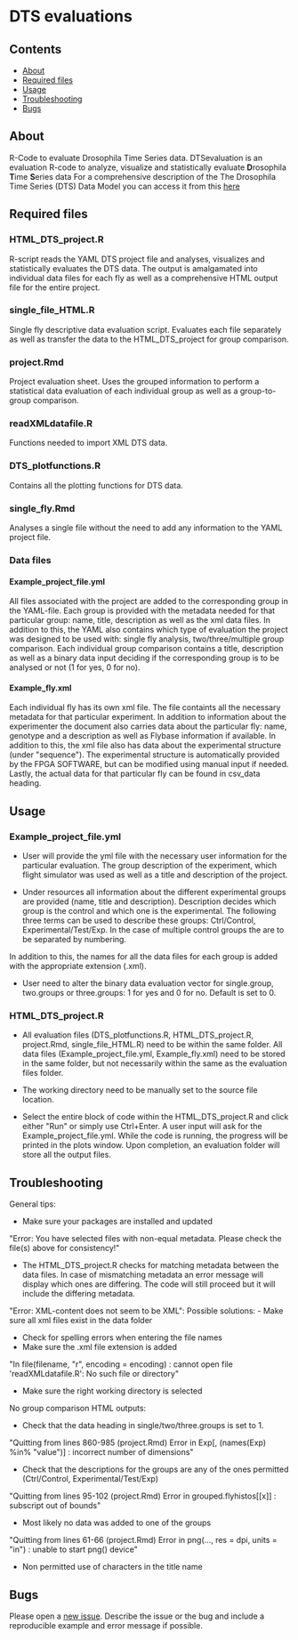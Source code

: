 # DTS evaluations


## Contents

- [About](#about)
- [Required files](#required)
- [Usage](#usage)
- [Troubleshooting](#troubleshooting)
- [Bugs](#bugs)






## About
R-Code to evaluate Drosophila Time Series data.
DTSevaluation is an evaluation R-code to analyze, visualize and statistically evaluate  **D**rosophila **T**ime **S**eries data
For a comprehensive description of the The Drosophila Time Series (DTS) Data Model you can access it from this [here](https://docs.google.com/document/d/1AN1AaDx_QCwTGT3eXNvgVLIGefST_Jaa31iktVDaSc0/edit)

## Required files

### HTML_DTS_project.R
R-script reads the YAML DTS project file and analyses, visualizes and statistically evaluates the DTS data. The output is amalgamated into individual data files for each fly as well as a comprehensive HTML output file for the entire project. 

### single_file_HTML.R
Single fly descriptive data evaluation script. Evaluates each file separately as well as transfer the data to the HTML_DTS_project for group comparison.

### project.Rmd
Project evaluation sheet. Uses the grouped information to perform a statistical data evaluation of each individual group as well as a group-to-group comparison. 

### readXMLdatafile.R
Functions needed to import XML DTS data.

### DTS_plotfunctions.R
Contains all the plotting functions for DTS data.

### single_fly.Rmd
Analyses a single file without the need to add any information to the YAML project file. 

### Data files
#### Example_project_file.yml
All files associated with the project are added to the corresponding group in the YAML-file. Each group is provided with the metadata needed for that particular group: name, title, description as well as the xml data files. In addition to this, the YAML also contains which type of evaluation the project was designed to be used with: single fly analysis, two/three/multiple group comparison. Each individual group comparison contains a title, description as well as a binary data input deciding if the corresponding group is to be analysed or not (1 for yes, 0 for no). 

#### Example_fly.xml
Each individual fly has its own xml file. The file containts all the necessary metadata for that particular experiment. In addition to information about the experimenter the document also carries data about the particular fly: name, genotype and a description as well as Flybase information if available. In addition to this, the xml file also has data about the experimental structure (under "sequence"). The experimental structure is automatically provided by the FPGA SOFTWARE, but can be modified using manual input if needed. Lastly, the actual data for that particular fly can be found in csv_data heading.    

## Usage
### Example_project_file.yml
- User will provide the yml file with the necessary user information for the particular evaluation. The group description of the experiment, which flight simulator was used as well as a title and description of the project.

- Under resources all information about the different experimental groups are provided (name, title and description). Description decides which group is the control and which one is the experimental. The following three terms can be used to describe these groups: Ctrl/Control, Experimental/Test/Exp. In the case of multiple control groups the are to be separated by numbering. 

In addition to this, the names for all the data files for each group is added with the appropriate extension (.xml). 

- User need to alter the binary data evaluation vector for single.group, two.groups or three.groups: 1 for yes and 0 for no. Default is set to 0. 

### HTML_DTS_project.R
- All evaluation files (DTS_plotfunctions.R, HTML_DTS_project.R, project.Rmd, single_file_HTML.R) need to be within the same folder. All data files (Example_project_file.yml, Example_fly.xml) need to be stored in the same folder, but not necessarily within the same as the evaluation files folder.

- The working directory need to be manually set to the source file location.

- Select the entire block of code within the HTML_DTS_project.R and click either "Run" or simply use Ctrl+Enter. A user input will ask for the Example_project_file.yml. While the code is running, the progress will be printed in the plots window. Upon completion, an evaluation folder will store all the output files.  

## Troubleshooting
General tips:
- Make sure your packages are installed and updated

"Error: You have selected files with non-equal metadata. Please check the file(s) above for consistency!"
- The HTML_DTS_project.R checks for matching metadata between the data files. In case of mismatching metadata an error message will display which ones are differing. The code will still proceed but it will include the differing metadata.

"Error: XML-content does not seem to be XML":
Possible solutions: - Make sure all xml files exist in the data folder
- Check for spelling errors when entering the file names
- Make sure the .xml file extension is added

"In file(filename, "r", encoding = encoding) :
  cannot open file 'readXMLdatafile.R': No such file or directory"
- Make sure the right working directory is selected

No group comparison HTML outputs:
- Check that the data heading in single/two/three.groups is set to 1.

"Quitting from lines 860-985 (project.Rmd) 
Error in Exp[, (names(Exp) %in% "value")] : 
  incorrect number of dimensions"
- Check that the descriptions for the groups are any of the ones permitted (Ctrl/Control, Experimental/Test/Exp)

"Quitting from lines 95-102 (project.Rmd) 
Error in grouped.flyhistos[[x]] : subscript out of bounds"
- Most likely no data was added to one of the groups

"Quitting from lines 61-66 (project.Rmd) 
Error in png(..., res = dpi, units = "in") : unable to start png() device"
- Non permitted use of characters in the title name

## Bugs

Please open a [new issue](https://github.com/brembslab/DTSevaluations/issues/new). Describe the issue or the bug and include a reproducible example and error message if possible.

